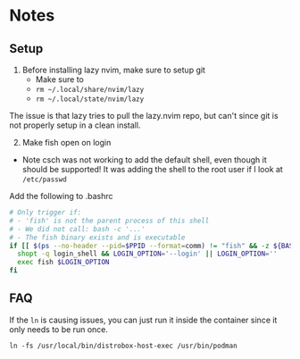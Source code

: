 # Notes

## Setup 

1. Before installing lazy nvim, make sure to setup git 
    - Make sure to 
    - `rm ~/.local/share/nvim/lazy`
    - `rm ~/.local/state/nvim/lazy`

The issue is that lazy tries to pull the lazy.nvim repo, but
can't since git is not properly setup in a clean install.

2. Make fish open on login

- Note csch was not working to add the default shell, even though it should be supported! 
It was adding the shell to the root user if I look at `/etc/passwd`

Add the following to .bashrc

```bash
# Only trigger if:
# - 'fish' is not the parent process of this shell
# - We did not call: bash -c '...'
# - The fish binary exists and is executable
if [[ $(ps --no-header --pid=$PPID --format=comm) != "fish" && -z ${BASH_EXECUTION_STRING} && -x "/bin/fish" ]]; then
  shopt -q login_shell && LOGIN_OPTION='--login' || LOGIN_OPTION=''
  exec fish $LOGIN_OPTION
fi
```

## FAQ

If the `ln` is causing issues, you can just run it inside the container since 
it only needs to be run once.

```fish
ln -fs /usr/local/bin/distrobox-host-exec /usr/bin/podman
```
